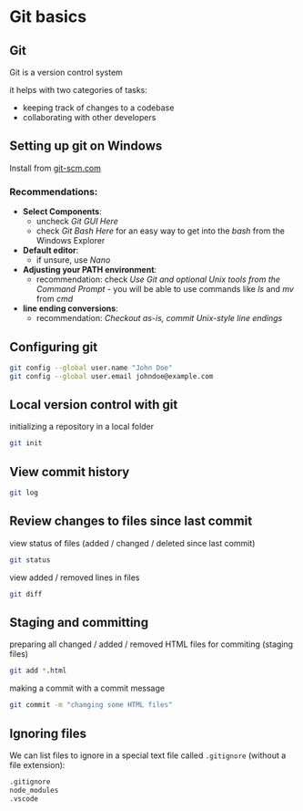 # Git basics

## Git

Git is a version control system

it helps with two categories of tasks:

- keeping track of changes to a codebase
- collaborating with other developers

## Setting up git on Windows

Install from [git-scm.com](https://git-scm.com)

### Recommendations:

- **Select Components**:
  - uncheck _Git GUI Here_
  - check _Git Bash Here_ for an easy way to get into the _bash_ from the Windows Explorer
- **Default editor**:
  - if unsure, use _Nano_
- **Adjusting your PATH environment**:
  - recommendation: check _Use Git and optional Unix tools from the Command Prompt_ - you will be able to use commands like _ls_ and _mv_ from _cmd_
- **line ending conversions**:
  - recommendation: _Checkout as-is, commit Unix-style line endings_

## Configuring git

```bash
git config --global user.name "John Doe"
git config --global user.email johndoe@example.com
```

## Local version control with git

initializing a repository in a local folder

```bash
git init
```

## View commit history

```bash
git log
```

## Review changes to files since last commit

view status of files (added / changed / deleted since last commit)

```bash
git status
```

view added / removed lines in files

```bash
git diff
```

## Staging and committing

preparing all changed / added / removed HTML files for commiting (staging files)

```bash
git add *.html
```

making a commit with a commit message

```bash
git commit -m "changing some HTML files"
```

## Ignoring files

We can list files to ignore in a special text file called `.gitignore` (without a file extension):

```txt
.gitignore
node_modules
.vscode
```
